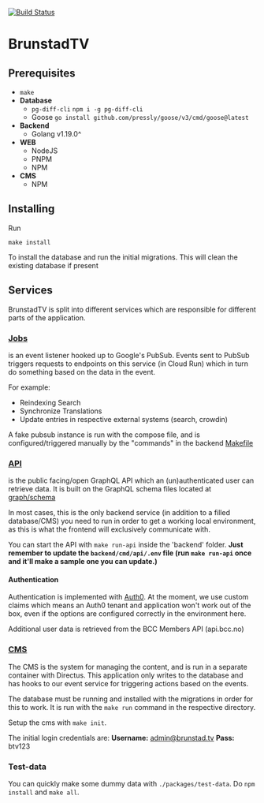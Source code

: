 [![Build Status](https://bccmedia.semaphoreci.com/badges/brunstadtv/branches/develop.svg?style=shields&key=ca08f58c-7627-45e3-ab5e-3bfae64cc963)](https://bccmedia.semaphoreci.com/projects/brunstadtv)

# BrunstadTV

## Prerequisites
- `make`
- **Database**
  - `pg-diff-cli` `npm i -g pg-diff-cli`
  - Goose `go install github.com/pressly/goose/v3/cmd/goose@latest`
- **Backend**
  - Golang v1.19.0^
- **WEB**
  - NodeJS
  - PNPM
  - NPM
- **CMS**
  - NPM

## Installing

Run
```
make install
```
To install the database and run the initial migrations. This will clean the existing database if present

## Services

BrunstadTV is split into different services which are responsible for different parts of the application.


### [Jobs](./backend/cmd/jobs)
is an event listener hooked up to Google's PubSub. Events sent to PubSub triggers requests to endpoints on this service (in Cloud Run) which in turn do something based on the data in the event.

For example:
- Reindexing Search
- Synchronize Translations
- Update entries in respective external systems (search, crowdin)

A fake pubsub instance is run with the compose file, and is configured/triggered manually by the "commands" in the backend [Makefile](./backend/Makefile)

### [API](./backend/cmd/api)
is the public facing/open GraphQL API which an (un)authenticated user can retrieve data. It is built on the GraphQL schema files located at [graph/schema](./backend/graph/schema)

In most cases, this is the only backend service (in addition to a filled database/CMS) you need to run in order to get a working local environment, as this is what the frontend will exclusively communicate with.

You can start the API with `make run-api` inside the 'backend' folder. **Just remember to update the `backend/cmd/api/.env` file (run `make run-api` once and it'll make a sample one you can update.)**

#### Authentication

Authentication is implemented with [Auth0](https://auth0.com). At the moment, we use custom claims which means an Auth0 tenant and application won't work out of the box, even if the options are configured correctly in the environment here.

Additional user data is retrieved from the BCC Members API (api.bcc.no)

### [CMS](./cms)

The CMS is the system for managing the content, and is run in a separate container with Directus. This application only writes to the database and has hooks to our event service for triggering actions based on the events.

The database must be running and installed with the migrations in order for this to work. It is run with the `make run` command in the respective directory.

Setup the cms with `make init`.

The initial login credentials are:
**Username:** admin@brunstad.tv
**Pass:** btv123

### Test-data
You can quickly make some dummy data with `./packages/test-data`. Do `npm install` and `make all`.
